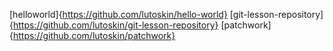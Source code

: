 [helloworld]{https://github.com/lutoskin/hello-world}
[git-lesson-repository]{https://github.com/lutoskin/git-lesson-repository}
[patchwork]{https://github.com/lutoskin/patchwork}
